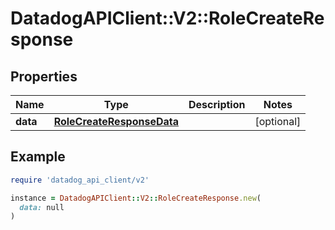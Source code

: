 # DatadogAPIClient::V2::RoleCreateResponse

## Properties

| Name | Type | Description | Notes |
| ---- | ---- | ----------- | ----- |
| **data** | [**RoleCreateResponseData**](RoleCreateResponseData.md) |  | [optional] |

## Example

```ruby
require 'datadog_api_client/v2'

instance = DatadogAPIClient::V2::RoleCreateResponse.new(
  data: null
)
```

